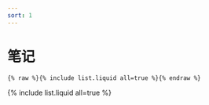 ```yaml
---
sort: 1
---
```


# 笔记

```
{% raw %}{% include list.liquid all=true %}{% endraw %}
```

{% include list.liquid all=true %}
